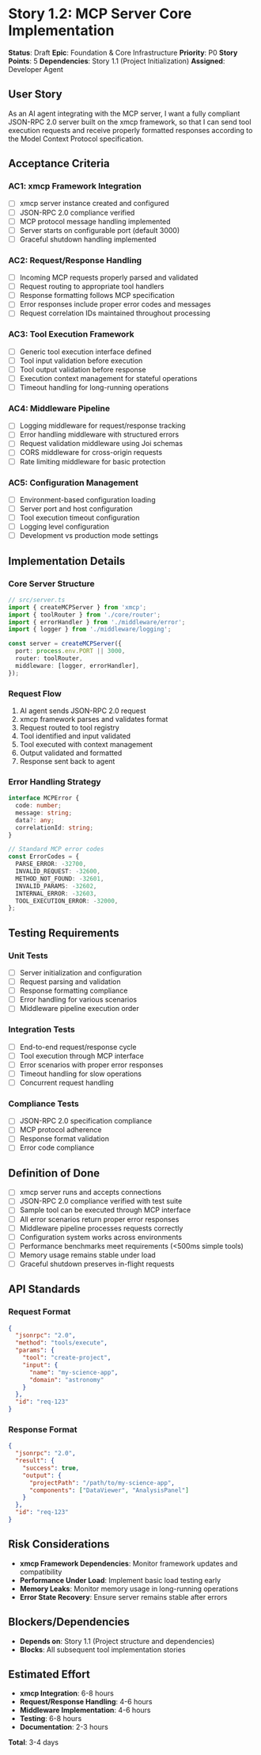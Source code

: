 # Story 1.2: MCP Server Core Implementation

**Status**: Draft
**Epic**: Foundation & Core Infrastructure
**Priority**: P0
**Story Points**: 5
**Dependencies**: Story 1.1 (Project Initialization)
**Assigned**: Developer Agent

## User Story

As an AI agent integrating with the MCP server, I want a fully compliant JSON-RPC 2.0 server built on the xmcp framework, so that I can send tool execution requests and receive properly formatted responses according to the Model Context Protocol specification.

## Acceptance Criteria

### AC1: xmcp Framework Integration

- [ ] xmcp server instance created and configured
- [ ] JSON-RPC 2.0 compliance verified
- [ ] MCP protocol message handling implemented
- [ ] Server starts on configurable port (default 3000)
- [ ] Graceful shutdown handling implemented

### AC2: Request/Response Handling

- [ ] Incoming MCP requests properly parsed and validated
- [ ] Request routing to appropriate tool handlers
- [ ] Response formatting follows MCP specification
- [ ] Error responses include proper error codes and messages
- [ ] Request correlation IDs maintained throughout processing

### AC3: Tool Execution Framework

- [ ] Generic tool execution interface defined
- [ ] Tool input validation before execution
- [ ] Tool output validation before response
- [ ] Execution context management for stateful operations
- [ ] Timeout handling for long-running operations

### AC4: Middleware Pipeline

- [ ] Logging middleware for request/response tracking
- [ ] Error handling middleware with structured errors
- [ ] Request validation middleware using Joi schemas
- [ ] CORS middleware for cross-origin requests
- [ ] Rate limiting middleware for basic protection

### AC5: Configuration Management

- [ ] Environment-based configuration loading
- [ ] Server port and host configuration
- [ ] Tool execution timeout configuration
- [ ] Logging level configuration
- [ ] Development vs production mode settings

## Implementation Details

### Core Server Structure

```typescript
// src/server.ts
import { createMCPServer } from 'xmcp';
import { toolRouter } from './core/router';
import { errorHandler } from './middleware/error';
import { logger } from './middleware/logging';

const server = createMCPServer({
  port: process.env.PORT || 3000,
  router: toolRouter,
  middleware: [logger, errorHandler],
});
```

### Request Flow

1. AI agent sends JSON-RPC 2.0 request
2. xmcp framework parses and validates format
3. Request routed to tool registry
4. Tool identified and input validated
5. Tool executed with context management
6. Output validated and formatted
7. Response sent back to agent

### Error Handling Strategy

```typescript
interface MCPError {
  code: number;
  message: string;
  data?: any;
  correlationId: string;
}

// Standard MCP error codes
const ErrorCodes = {
  PARSE_ERROR: -32700,
  INVALID_REQUEST: -32600,
  METHOD_NOT_FOUND: -32601,
  INVALID_PARAMS: -32602,
  INTERNAL_ERROR: -32603,
  TOOL_EXECUTION_ERROR: -32000,
};
```

## Testing Requirements

### Unit Tests

- [ ] Server initialization and configuration
- [ ] Request parsing and validation
- [ ] Response formatting compliance
- [ ] Error handling for various scenarios
- [ ] Middleware pipeline execution order

### Integration Tests

- [ ] End-to-end request/response cycle
- [ ] Tool execution through MCP interface
- [ ] Error scenarios with proper error responses
- [ ] Timeout handling for slow operations
- [ ] Concurrent request handling

### Compliance Tests

- [ ] JSON-RPC 2.0 specification compliance
- [ ] MCP protocol adherence
- [ ] Response format validation
- [ ] Error code compliance

## Definition of Done

- [ ] xmcp server runs and accepts connections
- [ ] JSON-RPC 2.0 compliance verified with test suite
- [ ] Sample tool can be executed through MCP interface
- [ ] All error scenarios return proper error responses
- [ ] Middleware pipeline processes requests correctly
- [ ] Configuration system works across environments
- [ ] Performance benchmarks meet requirements (<500ms simple tools)
- [ ] Memory usage remains stable under load
- [ ] Graceful shutdown preserves in-flight requests

## API Standards

### Request Format

```json
{
  "jsonrpc": "2.0",
  "method": "tools/execute",
  "params": {
    "tool": "create-project",
    "input": {
      "name": "my-science-app",
      "domain": "astronomy"
    }
  },
  "id": "req-123"
}
```

### Response Format

```json
{
  "jsonrpc": "2.0",
  "result": {
    "success": true,
    "output": {
      "projectPath": "/path/to/my-science-app",
      "components": ["DataViewer", "AnalysisPanel"]
    }
  },
  "id": "req-123"
}
```

## Risk Considerations

- **xmcp Framework Dependencies**: Monitor framework updates and compatibility
- **Performance Under Load**: Implement basic load testing early
- **Memory Leaks**: Monitor memory usage in long-running operations
- **Error State Recovery**: Ensure server remains stable after errors

## Blockers/Dependencies

- **Depends on**: Story 1.1 (Project structure and dependencies)
- **Blocks**: All subsequent tool implementation stories

## Estimated Effort

- **xmcp Integration**: 6-8 hours
- **Request/Response Handling**: 4-6 hours
- **Middleware Implementation**: 4-6 hours
- **Testing**: 6-8 hours
- **Documentation**: 2-3 hours

**Total**: 3-4 days
